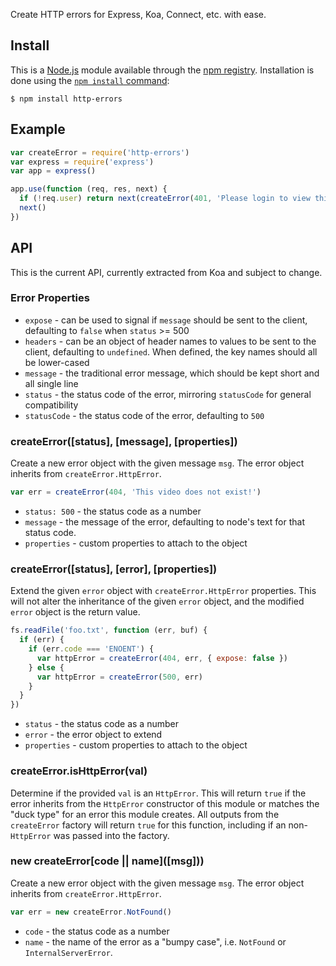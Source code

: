 Create HTTP errors for Express, Koa, Connect, etc. with ease.

## Install

This is a [Node.js](https://nodejs.org/en/) module available through the
[npm registry](https://www.npmjs.com/). Installation is done using the
[`npm install` command](https://docs.npmjs.com/getting-started/installing-npm-packages-locally):

```console
$ npm install http-errors
```

## Example

```js
var createError = require('http-errors')
var express = require('express')
var app = express()

app.use(function (req, res, next) {
  if (!req.user) return next(createError(401, 'Please login to view this page.'))
  next()
})
```

## API

This is the current API, currently extracted from Koa and subject to change.

### Error Properties

- `expose` - can be used to signal if `message` should be sent to the client,
  defaulting to `false` when `status` >= 500
- `headers` - can be an object of header names to values to be sent to the
  client, defaulting to `undefined`. When defined, the key names should all
  be lower-cased
- `message` - the traditional error message, which should be kept short and all
  single line
- `status` - the status code of the error, mirroring `statusCode` for general
  compatibility
- `statusCode` - the status code of the error, defaulting to `500`

### createError([status], [message], [properties])

Create a new error object with the given message `msg`.
The error object inherits from `createError.HttpError`.

```js
var err = createError(404, 'This video does not exist!')
```

- `status: 500` - the status code as a number
- `message` - the message of the error, defaulting to node's text for that status code.
- `properties` - custom properties to attach to the object

### createError([status], [error], [properties])

Extend the given `error` object with `createError.HttpError`
properties. This will not alter the inheritance of the given
`error` object, and the modified `error` object is the
return value.

<!-- eslint-disable no-redeclare -->

```js
fs.readFile('foo.txt', function (err, buf) {
  if (err) {
    if (err.code === 'ENOENT') {
      var httpError = createError(404, err, { expose: false })
    } else {
      var httpError = createError(500, err)
    }
  }
})
```

- `status` - the status code as a number
- `error` - the error object to extend
- `properties` - custom properties to attach to the object

### createError.isHttpError(val)

Determine if the provided `val` is an `HttpError`. This will return `true`
if the error inherits from the `HttpError` constructor of this module or
matches the "duck type" for an error this module creates. All outputs from
the `createError` factory will return `true` for this function, including
if an non-`HttpError` was passed into the factory.

### new createError\[code || name\](\[msg]\))

Create a new error object with the given message `msg`.
The error object inherits from `createError.HttpError`.

```js
var err = new createError.NotFound()
```

- `code` - the status code as a number
- `name` - the name of the error as a "bumpy case", i.e. `NotFound` or `InternalServerError`.



